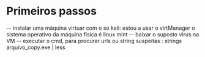# Primeiros passos
-- instalar uma máquina virtuar com o so kali: estou a usar o virtManager o sistema operativo da máquina fisica é linux mint
-- baixar o suposto virus na VM
-- executar o cmd, para procurar urls ou string suspeitas : strings arquivo_copy.exe | less
